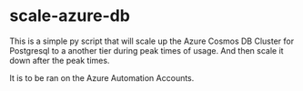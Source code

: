 # scale-azure-db

This is a simple py script that will scale up the Azure Cosmos DB Cluster for Postgresql to a another tier during peak times of usage.
And then scale it down after the peak times.

It is to be ran on the Azure Automation Accounts.
